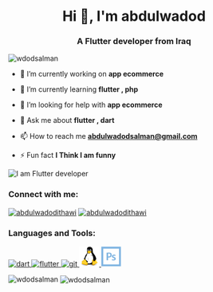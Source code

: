 <h1 align="center">Hi 👋, I'm abdulwadod</h1>
<h3 align="center">A Flutter developer from Iraq</h3>

<p align="left"> <img src="https://komarev.com/ghpvc/?username=wdodsalman&label=Profile%20views&color=0e75b6&style=flat" alt="wdodsalman" /> </p>

- 🔭 I’m currently working on **app ecommerce**

- 🌱 I’m currently learning **flutter , php**

- 🤝 I’m looking for help with **app ecommerce**

- 💬 Ask me about **flutter , dart**

- 📫 How to reach me **abdulwadodsalman@gmail.com**

- ⚡ Fun fact **I Think I am funny**




 ![I am Flutter developer](https://www.linkpicture.com/q/image-1_42.jpg)

<h3 align="left">Connect with me:</h3>
<p align="left">
<a href="https://linkedin.com/in/abdulwadodithawi" target="blank"><img align="center" src="https://raw.githubusercontent.com/rahuldkjain/github-profile-readme-generator/master/src/images/icons/Social/linked-in-alt.svg" alt="abdulwadodithawi" height="30" width="40" /></a>
<a href="https://instagram.com/abdulwadodithawi" target="blank"><img align="center" src="https://raw.githubusercontent.com/rahuldkjain/github-profile-readme-generator/master/src/images/icons/Social/instagram.svg" alt="abdulwadodithawi" height="30" width="40" /></a>
</p>

<h3 align="left">Languages and Tools:</h3>
<p align="left"> <a href="https://dart.dev" target="_blank" rel="noreferrer"> <img src="https://www.vectorlogo.zone/logos/dartlang/dartlang-icon.svg" alt="dart" width="40" height="40"/> </a> <a href="https://flutter.dev" target="_blank" rel="noreferrer"> <img src="https://www.vectorlogo.zone/logos/flutterio/flutterio-icon.svg" alt="flutter" width="40" height="40"/> </a> <a href="https://git-scm.com/" target="_blank" rel="noreferrer"> <img src="https://www.vectorlogo.zone/logos/git-scm/git-scm-icon.svg" alt="git" width="40" height="40"/> </a> <a href="https://www.linux.org/" target="_blank" rel="noreferrer"> <img src="https://raw.githubusercontent.com/devicons/devicon/master/icons/linux/linux-original.svg" alt="linux" width="40" height="40"/> </a> <a href="https://www.photoshop.com/en" target="_blank" rel="noreferrer"> <img src="https://raw.githubusercontent.com/devicons/devicon/master/icons/photoshop/photoshop-line.svg" alt="photoshop" width="40" height="40"/> </a> </p>

<p><img align="left" src="https://github-readme-stats.vercel.app/api/top-langs?username=wdodsalman&show_icons=true&locale=en&layout=compact" alt="wdodsalman" /></p>

<p>&nbsp;<img align="center" src="https://github-readme-stats.vercel.app/api?username=wdodsalman&show_icons=true&locale=en" alt="wdodsalman" /></p>

